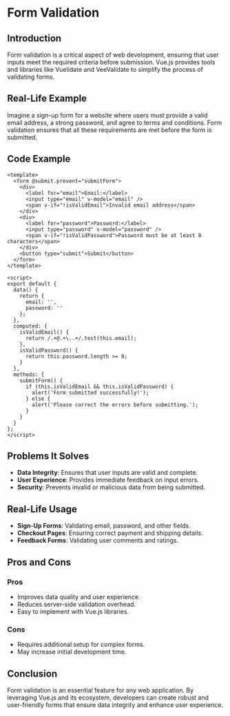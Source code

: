 # Form Validation

## Introduction
Form validation is a critical aspect of web development, ensuring that user inputs meet the required criteria before submission. Vue.js provides tools and libraries like Vuelidate and VeeValidate to simplify the process of validating forms.

## Real-Life Example
Imagine a sign-up form for a website where users must provide a valid email address, a strong password, and agree to terms and conditions. Form validation ensures that all these requirements are met before the form is submitted.

## Code Example
```vue
<template>
  <form @submit.prevent="submitForm">
    <div>
      <label for="email">Email:</label>
      <input type="email" v-model="email" />
      <span v-if="!isValidEmail">Invalid email address</span>
    </div>
    <div>
      <label for="password">Password:</label>
      <input type="password" v-model="password" />
      <span v-if="!isValidPassword">Password must be at least 8 characters</span>
    </div>
    <button type="submit">Submit</button>
  </form>
</template>

<script>
export default {
  data() {
    return {
      email: '',
      password: ''
    };
  },
  computed: {
    isValidEmail() {
      return /.+@.+\..+/.test(this.email);
    },
    isValidPassword() {
      return this.password.length >= 8;
    }
  },
  methods: {
    submitForm() {
      if (this.isValidEmail && this.isValidPassword) {
        alert('Form submitted successfully!');
      } else {
        alert('Please correct the errors before submitting.');
      }
    }
  }
};
</script>
```

## Problems It Solves
- **Data Integrity**: Ensures that user inputs are valid and complete.
- **User Experience**: Provides immediate feedback on input errors.
- **Security**: Prevents invalid or malicious data from being submitted.

## Real-Life Usage
- **Sign-Up Forms**: Validating email, password, and other fields.
- **Checkout Pages**: Ensuring correct payment and shipping details.
- **Feedback Forms**: Validating user comments and ratings.

## Pros and Cons
### Pros
- Improves data quality and user experience.
- Reduces server-side validation overhead.
- Easy to implement with Vue.js libraries.

### Cons
- Requires additional setup for complex forms.
- May increase initial development time.

## Conclusion
Form validation is an essential feature for any web application. By leveraging Vue.js and its ecosystem, developers can create robust and user-friendly forms that ensure data integrity and enhance user experience.